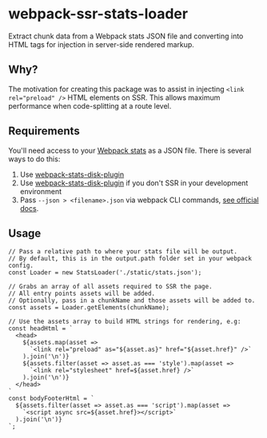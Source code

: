 # webpack-ssr-stats-loader

Extract chunk data from a Webpack stats JSON file and converting into HTML tags for injection in server-side rendered markup.

## Why?

The motivation for creating this package was to assist in injecting `<link rel="preload" />` HTML elements on SSR. This allows maximum performance when code-splitting at a route level.

## Requirements

You'll need access to your [Webpack stats](https://webpack.js.org/api/stats/) as a JSON file. There is several ways to do this:
1. Use [webpack-stats-disk-plugin](https://github.com/fender/webpack-stats-disk-plugin)
1. Use [webpack-stats-disk-plugin](https://github.com/FormidableLabs/webpack-stats-plugin) if you don't SSR in your development environment
1. Pass `--json > <filename>.json` via webpack CLI commands, [see official docs](https://webpack.js.org/api/stats/).

## Usage

```es6
// Pass a relative path to where your stats file will be output.
// By default, this is in the output.path folder set in your webpack config.
const Loader = new StatsLoader('./static/stats.json');

// Grabs an array of all assets required to SSR the page.
// All entry points assets will be added.
// Optionally, pass in a chunkName and those assets will be added to.
const assets = Loader.getElements(chunkName);

// Use the assets array to build HTML strings for rendering, e.g:
const headHtml = `
  <head>
    ${assets.map(asset =>
      `<link rel="preload" as="${asset.as}" href="${asset.href}" />`
    ).join('\n')}
    ${assets.filter(asset => asset.as === 'style').map(asset =>
      `<link rel="stylesheet" href=${asset.href} />`
    ).join('\n')}
  </head>
`
const bodyFooterHtml = `
  ${assets.filter(asset => asset.as === 'script').map(asset =>
    `<script async src=${asset.href}></script>`
  ).join('\n')}
`;

```

